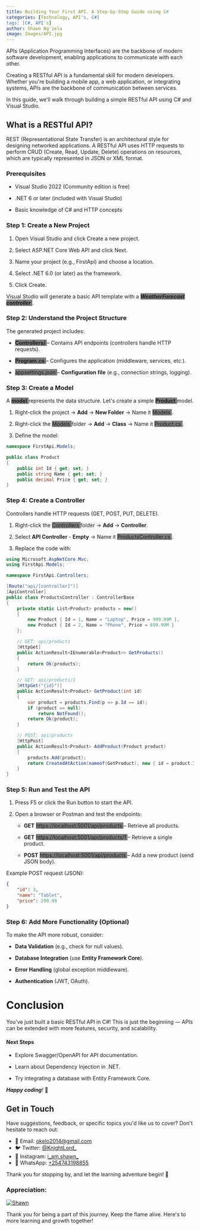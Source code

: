 ```yaml
---
title: Building Your First API. A Step-by-Step Guide using C#
categories: [Technology, API's, C#]
tags: [C#, API's]
author: Shawn Ng'iela
image: Images/API.jpg
---
```


APIs (Application Programming Interfaces) are the backbone of modern software development, enabling applications to communicate with each other.

Creating a RESTful API is a fundamental skill for modern developers. Whether you're building a mobile app, a web application, or integrating systems, APIs are the backbone of communication between services. 

In this guide, we'll walk through building a simple RESTful API using C# and Visual Studio.

## What is a RESTful API?
REST (Representational State Transfer) is an architectural style for designing networked applications. A RESTful API uses HTTP requests to perform CRUD (Create, Read, Update, Delete) operations on resources, which are typically represented in JSON or XML format.

### Prerequisites
* Visual Studio 2022 (Community edition is free)

* .NET 6 or later (included with Visual Studio)

* Basic knowledge of C# and HTTP concepts

### Step 1: Create a New Project
1. Open Visual Studio and click Create a new project.

2. Select ASP.NET Core Web API and click Next.

3. Name your project (e.g., FirstApi) and choose a location.

4. Select .NET 6.0 (or later) as the framework.

5. Click Create.

Visual Studio will generate a basic API template with a <span style="background-color: #808080">***WeatherForecast controller*** </span>.

### Step 2: Understand the Project Structure

The generated project includes:

* <span style="background-color: #808080">**Controllers/** </span> – Contains API endpoints (controllers handle HTTP requests).

* <span style="background-color: #808080"> **Program.cs** </span> – Configures the application (middleware, services, etc.).

* <span style="background-color: #808080"> appsettings.json </span> – **Configuration file** (e.g., connection strings, logging).

### Step 3: Create a Model

A <span style="background-color: #808080"> **model** </span> represents the data structure. Let's create a simple <span style="background-color: #808080"> **Product** </span> model.

1. Right-click the project → **Add** → **New Folder** → Name it <span style="background-color: #808080"> Models </span>.

2. Right-click the <span style="background-color: #808080"> Models </span> folder → **Add** → **Class** → Name it <span style="background-color: #808080"> Product.cs </span>.

3. Define the model:

```csharp
namespace FirstApi.Models;

public class Product
{
    public int Id { get; set; }
    public string Name { get; set; }
    public decimal Price { get; set; }
}
```

### Step 4: Create a Controller

Controllers handle HTTP requests (GET, POST, PUT, DELETE).

1. Right-click the <span style="background-color: #808080"> Controllers </span> folder → **Add** → **Controller**.

2. Select **API Controller** - **Empty** → Name it <span style="background-color: #808080"> ProductsController.cs </span>.

3. Replace the code with:

```csharp
using Microsoft.AspNetCore.Mvc;
using FirstApi.Models;

namespace FirstApi.Controllers;

[Route("api/[controller]")]
[ApiController]
public class ProductsController : ControllerBase
{
    private static List<Product> products = new()
    {
        new Product { Id = 1, Name = "Laptop", Price = 999.99M },
        new Product { Id = 2, Name = "Phone", Price = 699.99M }
    };

    // GET: api/products
    [HttpGet]
    public ActionResult<IEnumerable<Product>> GetProducts()
    {
        return Ok(products);
    }

    // GET: api/products/1
    [HttpGet("{id}")]
    public ActionResult<Product> GetProduct(int id)
    {
        var product = products.Find(p => p.Id == id);
        if (product == null)
            return NotFound();
        return Ok(product);
    }

    // POST: api/products
    [HttpPost]
    public ActionResult<Product> AddProduct(Product product)
    {
        products.Add(product);
        return CreatedAtAction(nameof(GetProduct), new { id = product.Id }, product);
    }
}
```

### Step 5: Run and Test the API

1. Press F5 or click the Run button to start the API.

2. Open a browser or Postman and test the endpoints:

    * **GET** <span style="background-color: #808080"> https://localhost:5001/api/products </span> – Retrieve all products.
    
    * **GET** <span style="background-color: #808080"> https://localhost:5001/api/products/1 </span> – Retrieve a single product.
    
    * **POST** <span style="background-color: #808080"> https://localhost:5001/api/products </span> – Add a new product (send JSON body).

Example POST request (JSON):

```json
{
    "id": 3,
    "name": "Tablet",
    "price": 299.99
}
```

### Step 6: Add More Functionality (Optional)

To make the API more robust, consider:
* **Data Validation** (e.g., check for null values).

* **Database Integration** (use **Entity Framework Core**).

* **Error Handling** (global exception middleware).

* **Authentication** (JWT, OAuth).

# Conclusion

You’ve just built a basic RESTful API in C#! This is just the beginning — APIs can be extended with more features, security, and scalability.

#### Next Steps
* Explore Swagger/OpenAPI for API documentation.

* Learn about Dependency Injection in .NET.

* Try integrating a database with Entity Framework Core.


***Happy coding**!* 🚀

## Get in Touch

Have suggestions, feedback, or specific topics you'd like us to cover? Don't hesitate to reach out:

- 📧 Email: [okelo2014@gmail.com](mailto:okelo2014@gmail.com)
- 🐦 Twitter: [@KnightLord_](https://twitter.com/KnightLord_)
- 📸 Instagram: [i_am.shawn_](https://www.instagram.com/i_am.shawn_/)
- 📱 WhatsApp: [+254743198855](https://wa.me/+254743198855)


Thank you for   stopping by, and let the learning adventure begin! 🚀

### Appreciation:

[![Shawn](https://cdn.buymeacoffee.com/buttons/v2/default-yellow.png)](https://buymeacoffee.com/f9w2rkj4rw
)

Thank you for being a part of this journey. Keep the flame alive. Here's to more learning and growth together!







